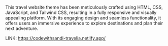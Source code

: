 This travel website theme has been meticulously crafted using HTML, CSS, JavaScript, and Tailwind CSS, resulting in a fully responsive and visually appealing platform. With its engaging design and seamless functionality, it offers users an immersive experience to explore destinations and plan their next adventure.

LINK: https://codewithsandi-travelia.netlify.app/ 

